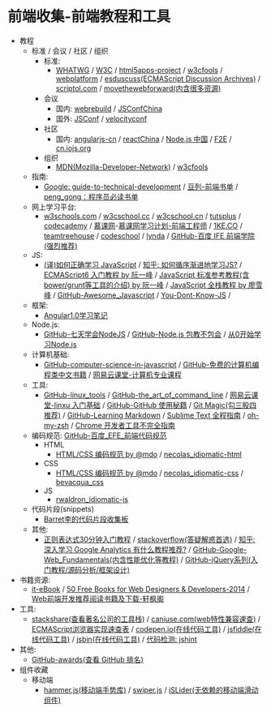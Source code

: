 # 前端收集-前端教程和工具

- 教程
    - 标准 / 会议 / 社区 / 组织
        + 标准:
            + [WHATWG](https://whatwg.org/) / [W3C](https://www.w3.org) / [html5apps-project](http://html5apps-project.eu/) / [w3cfools](http://www.w3fools.com/) / [webplatform](http://www.webplatform.org/) / [esduscuss(ECMAScript Discussion Archives)](https://esdiscuss.org/) / [scriptol.com](http://www.scriptol.com/) / [movethewebforward(内含很多资源)](http://movethewebforward.org/cn/)
        + 会议
            + 国内: [webrebuild](http://www.webrebuild.org/) / [JSConfChina](http://jsconf.cn/)
            + 国外: [JSConf](http://jsconf.com/) / [velocityconf](http://velocityconf.com/)
        + 社区
            + 国内: [angularjs-cn](http://angularjs.cn/) / [reactChina](http://react-china.org/) / [Node.js 中国](https://cnodejs.org/) / [F2E](http://www.f2e.im/) / [cn.iojs.org](http://cn.iojs.org/)
        + 组织
            + [MDN(Mozilla-Developer-Network)](https://developer.mozilla.org) / [w3cfools](http://www.w3fools.com/)
    - 指南:
        - [Google: guide-to-technical-development](https://www.google.com/about/careers/students/guide-to-technical-development.html) / [豆列-前端书单](http://www.douban.com/doulist/37622307/) / [peng_gong：程序员必读书单](http://lucida.me/blog/developer-reading-list/)
    - 网上学习平台:
        - [w3schools.com](http://www.w3schools.com/) / [w3cschool.cc](http://www.w3cschool.cc/) / [w3cschool.cn](http://www.w3cschool.cn/) / [tutsplus](http://tutsplus.com/) / [codecademy](http://www.codecademy.co) / [慕课网](http://www.imooc.com/)-[慕课网学习计划-前端工程师](http://www.imooc.com/course/programdetail/pid/32?from=itblog) / [1KE.CO](http://1ke.co/) / [teamtreehouse](https://teamtreehouse.com/) / [codeschool](https://www.codeschool.com/) / [lynda](http://www.lynda.com/) / [GitHub-百度 IFE 前端学院(强烈推荐)](https://github.com/baidu-ife/ife)
    - JS:
        - [(译)如何正确学习 JavaScript](http://www.crimx.com/2014/05/15/how-to-learn-javascript-properly/) / [知乎: 如何循序渐进地学习JS?](http://www.zhihu.com/question/19713563) / [ECMAScript6 入门教程 by 阮一峰](http://es6.ruanyifeng.com/) / [JavaScript 标准参考教程(含bower/grunt等工具的介绍) by 阮一峰](https://github.com/ruanyf/jstutorial) / [JavaScript 全栈教程 by 廖雪峰](http://www.liaoxuefeng.com/wiki/001434446689867b27157e896e74d51a89c25cc8b43bdb3000) / [GitHub-Awesome_Javascript](https://github.com/wwsun/awesome-javascript) / [You-Dont-Know-JS](https://github.com/getify/You-Dont-Know-JS) / 
    - 框架:
        - [Angular1.0学习笔记](http://checkcheckzz.gitbooks.io/angularjs-learning-notes)
    - Node.js:
        - [GitHub-七天学会NodeJS](https://github.com/nqdeng/7-days-nodejs) / [GitHub-Node.js 包教不包会](https://github.com/alsotang/node-lessons) /  [从0开始学习Node.js](http://blog.fens.me/series-nodejs/)
    - 计算机基础:
        - [GitHub-computer-science-in-javascript](https://github.com/nzakas/computer-science-in-javascript) / [GitHub-免费的计算机编程类中文书籍](https://github.com/justjavac/free-programming-books-zh_CN) / [网易云课堂-计算机专业课程](http://study.163.com/curricula/cs.htm)
    - 工具:
        - [GitHub-linux_tools](https://github.com/me115/linuxtools_rst) / [GitHub-the_art_of_command_line](https://github.com/jlevy/the-art-of-command-line) / [网易云课堂-linxu 入门基础](http://study.163.com/course/courseMain.htm?courseId=232007) / [GitHub-GitHub 使用秘籍](https://github.com/tiimgreen/github-cheat-sheet) / [Git Magic(勾三股四推荐)](http://www-cs-students.stanford.edu/~blynn/gitmagic/intl/zh_cn/) / [GitHub-Learning Markdown](https://github.com/LearnShare/Learning-Markdown) / [Sublime Text 全程指南](http://zh.lucida.me/blog/sublime-text-complete-guide/) / [oh-my-zsh](https://github.com/robbyrussell/oh-my-zsh) / [Chrome 开发者工具不完全指南](http://www.92fenxiang.com/61.html)
    - 编码规范: [GitHub-百度_EFE_前端代码规范](https://github.com/ecomfe/spec)
        - HTML
            - [HTML/CSS 编码规范 by @mdo](http://codeguide.bootcss.com/) / [necolas_idiomatic-html](https://github.com/necolas/idiomatic-html)
        - CSS
            - [HTML/CSS 编码规范 by @mdo](http://codeguide.bootcss.com/) / [necolas_idiomatic-css](https://github.com/necolas/idiomatic-css) / [bevacqua_css](https://github.com/bevacqua/css)
        - JS
            - [rwaldron_idiomatic-js](https://github.com/rwaldron/idiomatic.js/)
    - 代码片段(snippets)
        - [Barret李的代码片段收集板](http://snippets.barretlee.com/index.html#!/snippets/htaccess) 
    - 其他:
        - [正则表达式30分钟入门教程](http://deerchao.net/tutorials/regex/regex.htm) / [stackoverflow(答疑解惑首选)](http://stackoverflow.com/) / [知乎: 深入学习 Google Analytics 有什么教程推荐?](http://www.zhihu.com/question/19599402) / [GitHub-Google-Web_Fundamentals(内含性能优化等教程)](https://github.com/google/WebFundamentals) / [GitHub-jQuery系列(入门教程/源码分析/框架设计)](https://github.com/JsAaron/jQuery)
- 书籍资源:
    - [it-eBook](http://it-ebooks.info/) / [50 Free Books for Web Designers & Developers-2014](http://speckyboy.com/2015/01/12/free-web-design-ebooks-2014/) / [Web前端开发推荐阅读书籍及下载-轩枫阁](http://www.xuanfengge.com/fe-books.html)
- 工具:
    - [stackshare(查看著名公司的工具栈)](http://stackshare.io/) / [caniuse.com(web特性兼容速查)](http://caniuse.com/) / [ECMAScript浏览器实现速查表](http://kangax.github.io/compat-table/es5/) / [codepen.io(在线代码工具)](http://codepen.io/) / [jsfiddle(在线代码工具)](http://jsfiddle.net/) / [jsbin(在线代码工具)](https://jsbin.com) / [代码检测: jshint](http://jshint.com/)
- 其他:
    - [GitHub-awards(查看 GitHub 排名)](http://github-awards.com/)
- 组件收藏
    - 移动端
        - [hammer.js(移动端手势库)](http://hammerjs.github.io/) / [swiper.js](http://www.idangero.us/swiper/) / [iSLider(无依赖的移动端滑动组件)](http://be-fe.github.io/iSlider/)

